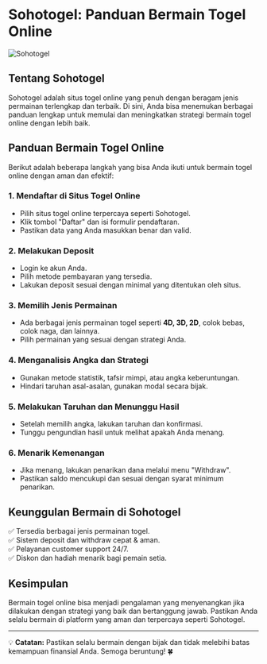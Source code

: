 <!DOCTYPE html>
<html lang="id">
<head>
    <meta charset="UTF-8">
    <meta name="viewport" content="width=device-width, initial-scale=1.0">
</head>
<body>
    <h1>Sohotogel: Panduan Bermain Togel Online</h1>
    <img src="https://ik.imagekit.io/rc7e75qma/sohotogel.jpg" alt="Sohotogel"> 
</body>
</html>

## Tentang Sohotogel
Sohotogel adalah situs togel online yang penuh dengan beragam jenis permainan terlengkap dan terbaik. Di sini, Anda bisa menemukan berbagai panduan lengkap untuk memulai dan meningkatkan strategi bermain togel online dengan lebih baik.

## Panduan Bermain Togel Online
Berikut adalah beberapa langkah yang bisa Anda ikuti untuk bermain togel online dengan aman dan efektif:

### 1. **Mendaftar di Situs Togel Online**
- Pilih situs togel online terpercaya seperti Sohotogel.
- Klik tombol "Daftar" dan isi formulir pendaftaran.
- Pastikan data yang Anda masukkan benar dan valid.

### 2. **Melakukan Deposit**
- Login ke akun Anda.
- Pilih metode pembayaran yang tersedia.
- Lakukan deposit sesuai dengan minimal yang ditentukan oleh situs.

### 3. **Memilih Jenis Permainan**
- Ada berbagai jenis permainan togel seperti **4D, 3D, 2D**, colok bebas, colok naga, dan lainnya.
- Pilih permainan yang sesuai dengan strategi Anda.

### 4. **Menganalisis Angka dan Strategi**
- Gunakan metode statistik, tafsir mimpi, atau angka keberuntungan.
- Hindari taruhan asal-asalan, gunakan modal secara bijak.

### 5. **Melakukan Taruhan dan Menunggu Hasil**
- Setelah memilih angka, lakukan taruhan dan konfirmasi.
- Tunggu pengundian hasil untuk melihat apakah Anda menang.

### 6. **Menarik Kemenangan**
- Jika menang, lakukan penarikan dana melalui menu "Withdraw".
- Pastikan saldo mencukupi dan sesuai dengan syarat minimum penarikan.

## Keunggulan Bermain di Sohotogel
✅ Tersedia berbagai jenis permainan togel.  
✅ Sistem deposit dan withdraw cepat & aman.  
✅ Pelayanan customer support 24/7.  
✅ Diskon dan hadiah menarik bagi pemain setia.

## Kesimpulan
Bermain togel online bisa menjadi pengalaman yang menyenangkan jika dilakukan dengan strategi yang baik dan bertanggung jawab. Pastikan Anda selalu bermain di platform yang aman dan terpercaya seperti Sohotogel.

---
💡 **Catatan:** Pastikan selalu bermain dengan bijak dan tidak melebihi batas kemampuan finansial Anda. Semoga beruntung! 🍀
